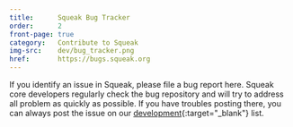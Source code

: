 ```yaml
---
title:      Squeak Bug Tracker
order:      2
front-page: true
category:   Contribute to Squeak
img-src:    dev/bug_tracker.png
href:       https://bugs.squeak.org
---
```

If you identify an issue in Squeak, please file a bug report here. Squeak core developers regularly check the bug repository and will try to address all problem as quickly as possible. If you have troubles posting there, you can always post the issue on our [development]{:target="_blank"} list.

[development]:      https://lists.squeakfoundation.org/archives/list/squeak-dev@lists.squeakfoundation.org/
